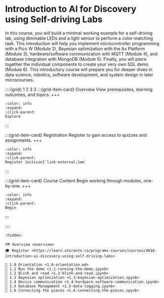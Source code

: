 

<!--- WARNING: THIS IS AN AUTO-GENERATED FILE. DO NOT EDIT DIRECTLY. Instead,
edit in docs/course-data.yaml and run the `scripts/generate_overviews.py` file
or modify src/ac_microcourses/index.md.jinja. --->
# Introduction to AI for Discovery using Self-driving Labs

In this course, you will build a minimal working example for a self-driving lab, using dimmable LEDs and a light sensor to perform a color-matching task. This introduction will help you implement microcontroller programming with a Pico W (Module 2), Bayesian optimization with the Ax Platform (Module 3), hardware/software communication with MQTT (Module 4), and database integration with MongoDB (Module 5). Finally, you will piece together the individual components to create your very own SDL demo (Module 6). This introductory course will prepare you for deeper dives in data science, robotics, software development, and system design in later microcourses.

::::{grid} 1 2 3 3
:::{grid-item-card}  Overview
View prerequisites, learning outcomes, and topics.
+++
```{button-ref} overview
:color: info
:expand:
:click-parent:
Explore
```
:::

:::{grid-item-card}  Registration
Register to gain access to quizzes and assignments.
+++
```{button-link} https://learn.utoronto.ca/programs-courses/courses/4010-introduction-ai-discovery-using-self-driving-labs
:color: info
:expand:
:click-parent:
Register {octicon}`link-external;1em`
```

:::

:::{grid-item-card}  Course Content
Begin working through modules, one-by-one.
+++
```{button-ref} 1.0-orientation
:color: info
:expand:
:click-parent:
Begin
```
:::

::::


```{toctree}
:hidden:

🗺️ Overview <overview>
🎓 Register <https://learn.utoronto.ca/programs-courses/courses/4010-introduction-ai-discovery-using-self-driving-labs>

🧩 1.0 Orientation <1.0-orientation.md>
🧩 1.1 Run the demo <1.1-running-the-demo.ipynb>
🧩 1.2 Blink and read <1.2-blink-and-read.ipynb>
🧩 1.3 Bayesian optimization <1.3-bayesian-optimization.ipynb>
🧩 1.4 Device communication <1.4-hardware-software-communication.ipynb>
🧩 1.5 Database Management <1.5-data-logging.ipynb>
🧩 1.6 Connecting the pieces <1.6-connecting-the-pieces.ipynb>
```
